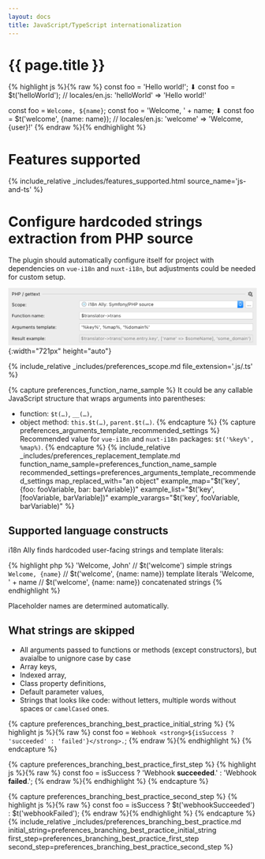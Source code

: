 ```yaml
---
layout: docs
title: JavaScript/TypeScript internationalization
---
```


<h1>{{ page.title }}</h1>

{% highlight js %}{% raw %}
const foo = 'Hello world!';
⬇
const foo = $t('helloWorld');
// locales/en.js: 'helloWorld' => 'Hello world!'

const foo = `Welcome, ${name}`;
const foo = 'Welcome, ' + name;
⬇
const foo = $t('welcome', {name: name});
// locales/en.js: 'welcome' => 'Welcome, {user}!'
{% endraw %}{% endhighlight %}


# Features supported

{% 
  include_relative _includes/features_supported.html
  source_name='js-and-ts'
%}


# Configure hardcoded strings extraction from PHP source

The plugin should automatically configure itself for project with dependencies on `vue-i18n` and `nuxt-i18n`, but adjustments could be needed for custom setup.

![PHP Source Code Preferences screenshot](assets/php-preferences.png){:width="721px" height="auto"}


{% 
  include_relative _includes/preferences_scope.md
  file_extension='.js/.ts'
%}


{% capture preferences_function_name_sample %}
It could be any callable JavaScript structure that wraps arguments into parentheses:

* function: `$t(…)`, `__(…)`,
* object method: `this.$t(…)`, `parent.$t(…)`.
{% endcapture %}
{% capture preferences_arguments_template_recommended_settings %}
Recommended value for `vue-i18n` and `nuxt-i18n` packages: `$t('%key%', %map%)`.
{% endcapture %}
{%
  include_relative _includes/preferences_replacement_template.md
  function_name_sample=preferences_function_name_sample
  recommended_settings=preferences_arguments_template_recommended_settings
  map_replaced_with="an object"
  example_map="$t('key', {foo: fooVariable, bar: barVariable})"
  example_list="$t('key', [fooVariable, barVariable])"
  example_varargs="$t('key', fooVariable, barVariable)"
%}


## Supported language constructs

i18n Ally finds hardcoded user-facing strings and template literals:

{% highlight php %}
'Welcome, John'     // $t('welcome') simple strings
`Welcome, {name}`  // $t('welcome', {name: name}) template literals
'Welcome, ' + name // $t('welcome', {name: name}) concatenated strings
{% endhighlight %}

Placeholder names are determined automatically.


## What strings are skipped

* All arguments passed to functions or methods (except constructors), but avaialbe to unignore case by case
* Array keys,
* Indexed array,
* Class property definitions,
* Default parameter values,
* Strings that looks like code: without letters, multiple words without spaces or `camelCased` ones.


{% capture preferences_branching_best_practice_initial_string %}
{% highlight js %}{% raw %}
const foo = `Webhook <strong>${isSuccess ? 'succeeded' : 'failed'}</strong>.`;
{% endraw %}{% endhighlight %}
{% endcapture %}

{% capture preferences_branching_best_practice_first_step %}
{% highlight js %}{% raw %}
const foo = isSuccess
  ? 'Webhook <strong>succeeded</strong>.'
  : 'Webhook <strong>failed</strong>.';
{% endraw %}{% endhighlight %}
{% endcapture %}

{% capture preferences_branching_best_practice_second_step %}
{% highlight js %}{% raw %}
const foo = isSuccess
  ? $t('webhookSucceeded')
  : $t('webhookFailed');
{% endraw %}{% endhighlight %}
{% endcapture %}
{% 
  include_relative _includes/preferences_branching_best_practice.md
  initial_string=preferences_branching_best_practice_initial_string
  first_step=preferences_branching_best_practice_first_step
  second_step=preferences_branching_best_practice_second_step
%}